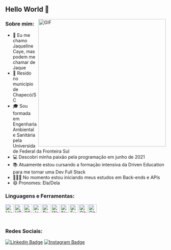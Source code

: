 ## Hello World 👋

<img align="right" alt="GIF" src="https://rck.imgix.net/vtGC59iQ50CPrEz2aLNKSw/images/sAGiHOO2pEiTU4AJCZZteA.gif" width="400"/>

### Sobre mim:
 - 👤 Eu me chamo Jaqueline Caye, mas podem me chamar de Jaque
 - 📌 Resido no município de Chapecó/SC
 - 🎓 Sou formada em Engenharia Ambiental e Sanitária pela Universidade Federal da Fronteira Sul
 - 💻 Descobri minha paixão pela programação em junho de 2021
 - 📚 Atuamente estou cursando a formação intensiva da Driven Education para me tornar uma Dev Full Stack
 - 👩🏽‍💻 No momento estou iniciando meus estudos em Back-ends e APIs
 - 😄 Pronomes: Ela/Dela

### Linguagens e Ferramentas:
<img align="left" alt="Visual Studio Code" width="26px" src="https://simpleicons.org/icons/visualstudiocode.svg" />
<img align="left" alt="HTML5" width="26px" src="https://simpleicons.org/icons/html5.svg" />
<img align="left" alt="CSS3" width="26px" src="https://simpleicons.org/icons/css3.svg" />
<img align="left" alt="JavaScript" width="26px" src="https://simpleicons.org/icons/javascript.svg" />
<img align="left" alt="React" width="26px" src="https://simpleicons.org/icons/react.svg" />
<img align="left" alt="WebPack" width="26px" src="https://simpleicons.org/icons/webpack.svg" />
<img align="left" alt="NodeJS" width="26px" src="https://simpleicons.org/icons/nodedotjs.svg" />
<img align="left" alt="Express" width="26px" src="https://simpleicons.org/icons/express.svg" />
<img align="left" alt="Git" width="26px" src="https://simpleicons.org/icons/git.svg" />
<img align="left" alt="GitHub" width="26px" src="https://simpleicons.org/icons/github.svg" />


<br/>
<br/>
<br/>

### Redes Sociais:
[![Linkedin Badge](https://img.shields.io/badge/-LinkedIn-blue?style=for-the-badge&logo=Linkedin&logoColor=white&link=https://www.linkedin.com/in/jaqueline-caye-614449137/)](https://www.linkedin.com/in/jaqueline-caye-614449137/)
[![Instagram Badge](https://img.shields.io/badge/Instagram-E4405F?style=for-the-badge&logo=instagram&logoColor=white&link=https://www.instagram.com/jaquecaye/?hl=pt)](https://www.instagram.com/jaquecaye/?hl=pt)
